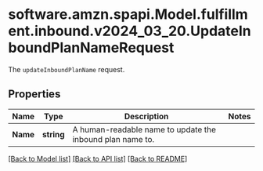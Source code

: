 # software.amzn.spapi.Model.fulfillment.inbound.v2024_03_20.UpdateInboundPlanNameRequest
The `updateInboundPlanName` request.

## Properties

Name | Type | Description | Notes
------------ | ------------- | ------------- | -------------
**Name** | **string** | A human-readable name to update the inbound plan name to. | 

[[Back to Model list]](../README.md#documentation-for-models) [[Back to API list]](../README.md#documentation-for-api-endpoints) [[Back to README]](../README.md)


